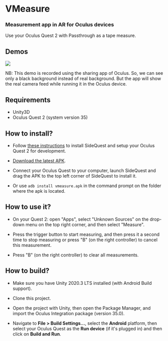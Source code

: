 # VMeasure
### Measurement app in AR for Oculus devices

Use your Oculus Quest 2 with Passthrough as a tape measure.

## Demos

<img src="Demos/demo.gif" />

NB: This demo is recorded using the sharing app of Oculus. So, we can see only a black background instead of real background. But the app will show the real camera feed while running it in the Oculus device. 

## Requirements

- Unity3D
- Oculus Quest 2 (system version 35)

## How to install?

- Follow [these instructions](https://sidequestvr.com/setup-howto) to install SideQuest and setup your Oculus Quest 2 for development.

- [Download the latest APK](https://github.com/codemaker2015/oculus-measure-app/Builds/vmeasure.apk).

- Connect your Oculus Quest to your computer, launch SideQuest and drag the APK to the top left corner of SideQuest to install it.

- Or use `adb install vmeasure.apk` in the command prompt on the folder where the apk is located. 

## How to use it?

- On your Quest 2: open "Apps", select "Unknown Sources" on the drop-down menu on the top right corner, and then select "Measure".

- Press the trigger button to start measuring, and then press it a second time to stop measuring or press "B" (on the right controller) to cancel this measurement.

- Press "B" (on the right controller) to clear all measurements.

## How to build?

- Make sure you have Unity 2020.3 LTS installed (with Android Build support).

- Clone this project.

- Open the project with Unity, then open the Package Manager, and import the Oculus Integration package (version 35.0).

- Navigate to **File > Build Settings...**, select the **Android** platform, then select your Oculus Quest as the **Run device** (if it's plugged in) and then click on **Build and Run**.
